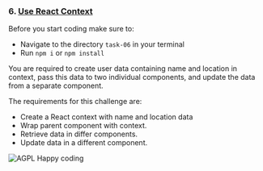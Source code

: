 ### 6. [Use React Context](https://kentcdodds.com/blog/how-to-use-react-context-effectively)

Before you start coding make sure to:

- Navigate to the directory `task-06` in your terminal
- Run `npm i` or `npm install`

You are required to create user data containing name and location in context, pass this data to two individual components, and update the data from a separate component.

The requirements for this challenge are:

- Create a React context with name and location data
- Wrap parent component with context.
- Retrieve data in differ components.
- Update data in a different component.

![AGPL Happy coding](https://img.shields.io/badge/Happy_coding-</>-blue.svg)
